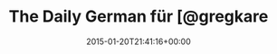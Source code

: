 ---
retweeted: false
source: <a href="http://mvilla.it/fenix" rel="nofollow">Fenix for Android</a>
entities:
  user_mentions: []
  urls: []
  symbols: []
  media:
  - expanded_url: https://twitter.com/bascht/status/557654113815891969/photo/1
    indices:
    - '31'
    - '53'
    url: http://t.co/pvaytNFj5R
    media_url: http://pbs.twimg.com/media/B70vdaDIgAENniY.jpg
    id_str: '557654111118983169'
    id: '557654111118983169'
    media_url_https: https://pbs.twimg.com/media/B70vdaDIgAENniY.jpg
    sizes:
      large:
        w: '1344'
        h: '760'
        resize: fit
      medium:
        w: '1200'
        h: '679'
        resize: fit
      small:
        w: '680'
        h: '385'
        resize: fit
      thumb:
        w: '150'
        h: '150'
        resize: crop
    type: photo
    display_url: pic.twitter.com/pvaytNFj5R
  hashtags: []
display_text_range:
- '0'
- '53'
favorite_count: '0'
id_str: '557654113815891969'
truncated: false
retweet_count: '0'
id: '557654113815891969'
possibly_sensitive: false
created_at: Tue Jan 20 21:41:16 +0000 2015
favorited: false
full_text: The Daily German für [@gregkare](https://twitter.com/gregkare)
lang: de
extended_entities:
  media:
  - expanded_url: https://twitter.com/bascht/status/557654113815891969/photo/1
    indices:
    - '31'
    - '53'
    url: http://t.co/pvaytNFj5R
    media_url: http://pbs.twimg.com/media/B70vdaDIgAENniY.jpg
    id_str: '557654111118983169'
    id: '557654111118983169'
    media_url_https: https://pbs.twimg.com/media/B70vdaDIgAENniY.jpg
    sizes:
      large:
        w: '1344'
        h: '760'
        resize: fit
      medium:
        w: '1200'
        h: '679'
        resize: fit
      small:
        w: '680'
        h: '385'
        resize: fit
      thumb:
        w: '150'
        h: '150'
        resize: crop
    type: photo
    display_url: pic.twitter.com/pvaytNFj5R
tags:
- pesos:twitter
date: '2015-01-20T21:41:16+00:00'
src: https://twitter.com/bascht/status/557654113815891969
original_url: https://twitter.com/bascht/status/557654113815891969
type: twitter_tweet
media_url: https://img.bascht.com/twitter/pbs.twimg.com/media/B70vdaDIgAENniY.jpg
text: The Daily German für [@gregkare](https://twitter.com/gregkare)
title: The Daily German für [@gregkare

---